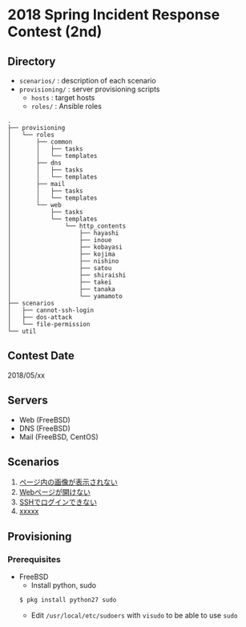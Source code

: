 # 2018 Spring Incident Response Contest (2nd)

## Directory
* `scenarios/` : description of each scenario
* `provisioning/` : server provisioning scripts
    - `hosts` : target hosts
    - `roles/` : Ansible roles
```
.
├── provisioning
│   └── roles
│       ├── common
│       │   ├── tasks
│       │   └── templates
│       ├── dns
│       │   ├── tasks
│       │   └── templates
│       ├── mail
│       │   ├── tasks
│       │   └── templates
│       └── web
│           ├── tasks
│           └── templates
│               └── http_contents
│                   ├── hayashi
│                   ├── inoue
│                   ├── kobayasi
│                   ├── kojima
│                   ├── nishino
│                   ├── satou
│                   ├── shiraishi
│                   ├── takei
│                   ├── tanaka
│                   └── yamamoto
├── scenarios
│   ├── cannot-ssh-login
│   ├── dos-attack
│   └── file-permission
└── util
```

## Contest Date
2018/05/xx

## Servers
* Web (FreeBSD)
* DNS (FreeBSD)
* Mail (FreeBSD, CentOS)

## Scenarios
1. [ページ内の画像が表示されない](scenarios/file-permission/README.md)
1. [Webページが開けない](scenarios/dos-attack/README.md)
1. [SSHでログインできない](scenarios/cannot-ssh-login/README.md)
1. [xxxxx](scenarios/xxxxx.md)

## Provisioning
### Prerequisites
* FreeBSD
    - Install python, sudo
    ```sh
    $ pkg install python27 sudo
    ```
    - Edit `/usr/local/etc/sudoers` with `visudo` to be able to use `sudo`
